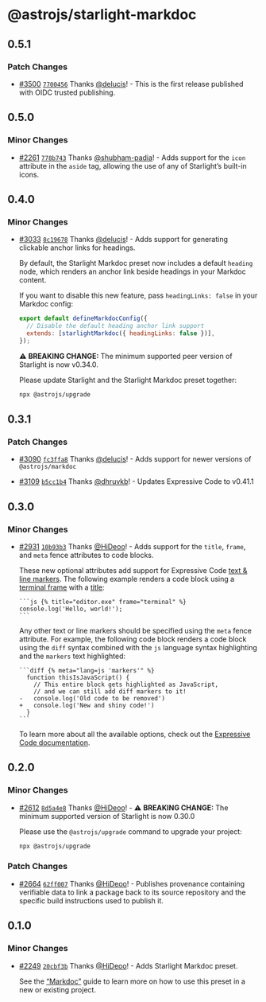 # @astrojs/starlight-markdoc

## 0.5.1

### Patch Changes

- [#3500](https://github.com/withastro/starlight/pull/3500) [`7700456`](https://github.com/withastro/starlight/commit/770045663c8ca3cc44983dd0d444955eba441243) Thanks [@delucis](https://github.com/delucis)! - This is the first release published with OIDC trusted publishing.

## 0.5.0

### Minor Changes

- [#2261](https://github.com/withastro/starlight/pull/2261) [`778b743`](https://github.com/withastro/starlight/commit/778b743cdb832551ed576c745728358d8bbf9d7a) Thanks [@shubham-padia](https://github.com/shubham-padia)! - Adds support for the `icon` attribute in the `aside` tag, allowing the use of any of Starlight’s built-in icons.

## 0.4.0

### Minor Changes

- [#3033](https://github.com/withastro/starlight/pull/3033) [`8c19678`](https://github.com/withastro/starlight/commit/8c19678e57c0270d3d80d4678f23a6fc287ebf12) Thanks [@delucis](https://github.com/delucis)! - Adds support for generating clickable anchor links for headings.

  By default, the Starlight Markdoc preset now includes a default `heading` node, which renders an anchor link beside headings in your Markdoc content.

  If you want to disable this new feature, pass `headingLinks: false` in your Markdoc config:

  ```js
  export default defineMarkdocConfig({
    // Disable the default heading anchor link support
    extends: [starlightMarkdoc({ headingLinks: false })],
  });
  ```

  ⚠️ **BREAKING CHANGE:** The minimum supported peer version of Starlight is now v0.34.0.

  Please update Starlight and the Starlight Markdoc preset together:

  ```sh
  npx @astrojs/upgrade
  ```

## 0.3.1

### Patch Changes

- [#3090](https://github.com/withastro/starlight/pull/3090) [`fc3ffa8`](https://github.com/withastro/starlight/commit/fc3ffa8e27a3113a8eb70a3d8e7bf69c2bb214e5) Thanks [@delucis](https://github.com/delucis)! - Adds support for newer versions of `@astrojs/markdoc`

- [#3109](https://github.com/withastro/starlight/pull/3109) [`b5cc1b4`](https://github.com/withastro/starlight/commit/b5cc1b4d4ee7dc737616c6ada893369b13ddb9c6) Thanks [@dhruvkb](https://github.com/dhruvkb)! - Updates Expressive Code to v0.41.1

## 0.3.0

### Minor Changes

- [#2931](https://github.com/withastro/starlight/pull/2931) [`10b93b3`](https://github.com/withastro/starlight/commit/10b93b336cf4e3500e3003635b5afc430284d1a7) Thanks [@HiDeoo](https://github.com/HiDeoo)! - Adds support for the `title`, `frame`, and `meta` fence attributes to code blocks.

  These new optional attributes add support for Expressive Code [text & line markers](https://expressive-code.com/key-features/text-markers/). The following example renders a code block using a [terminal frame](https://expressive-code.com/key-features/frames/#terminal-frames) with a [title](https://expressive-code.com/key-features/frames/#code-editor-frames):

  ````mdoc
  ```js {% title="editor.exe" frame="terminal" %}
  console.log('Hello, world!');
  ```
  ````

  Any other text or line markers should be specified using the `meta` fence attribute. For example, the following code block renders a code block using the `diff` syntax combined with the `js` language syntax highlighting and the `markers` text highlighted:

  ````mdoc
  ```diff {% meta="lang=js 'markers'" %}
    function thisIsJavaScript() {
      // This entire block gets highlighted as JavaScript,
      // and we can still add diff markers to it!
  -   console.log('Old code to be removed')
  +   console.log('New and shiny code!')
    }
  ```
  ````

  To learn more about all the available options, check out the [Expressive Code documentation](https://expressive-code.com/key-features/text-markers/#usage-in-markdown--mdx).

## 0.2.0

### Minor Changes

- [#2612](https://github.com/withastro/starlight/pull/2612) [`8d5a4e8`](https://github.com/withastro/starlight/commit/8d5a4e8000d9e3a4bb9ca8178767cf3d8bc48773) Thanks [@HiDeoo](https://github.com/HiDeoo)! - ⚠️ **BREAKING CHANGE:** The minimum supported version of Starlight is now 0.30.0

  Please use the `@astrojs/upgrade` command to upgrade your project:

  ```sh
  npx @astrojs/upgrade
  ```

### Patch Changes

- [#2664](https://github.com/withastro/starlight/pull/2664) [`62ff007`](https://github.com/withastro/starlight/commit/62ff0074d9a3f82e46f5c62db85c04d87ff5e931) Thanks [@HiDeoo](https://github.com/HiDeoo)! - Publishes provenance containing verifiable data to link a package back to its source repository and the specific build instructions used to publish it.

## 0.1.0

### Minor Changes

- [#2249](https://github.com/withastro/starlight/pull/2249) [`20cbf3b`](https://github.com/withastro/starlight/commit/20cbf3b6a4d1598a62fdb176ebaa849bc7b978f7) Thanks [@HiDeoo](https://github.com/HiDeoo)! - Adds Starlight Markdoc preset.

  See the [“Markdoc”](https://starlight.astro.build/guides/authoring-content/#markdoc) guide to learn more on how to use this preset in a new or existing project.
